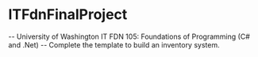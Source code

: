 # ITFdnFinalProject
-- University of Washington IT FDN 105: Foundations of Programming (C# and .Net)
-- Complete the template to build an inventory system.
